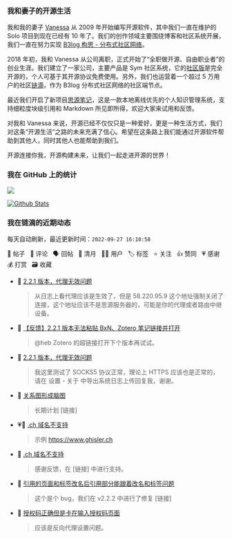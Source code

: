 ### 我和妻子的开源生活

我和我的妻子 [Vanessa](https://github.com/Vanessa219) 从 2009 年开始编写开源软件，其中我们一直在维护的 Solo 项目到现在已经有 10 年了。我们的创作领域主要围绕博客和社区系统开展，我们一直在努力实现 [B3log 构思 - 分布式社区网络](https://ld246.com/article/1546941897596)。

2018 年初，我和 Vanessa 从公司离职，正式开始了“全职做开源、自由职业者”的创业生涯。我们建立了一家公司，主要产品是 Sym 社区系统，它的[社区版](https://github.com/88250/symphony)是完全开源的，个人可基于其开源协议免费使用。另外，我们也运营着一个超过 5 万用户的社区[链滴](https://ld246.com)，作为 B3log 分布式社区网络的社区端节点。

最近我们开启了新项目[思源笔记](https://github.com/siyuan-note/siyuan)，这是一款本地离线优先的个人知识管理系统，支持细粒度块级引用和 Markdown 所见即所得，欢迎大家来试用和反馈。

对我和 Vanessa 来说，开源已经不仅仅只是一种爱好，更是一种生活方式，我们对这条“开源生活”之路的未来充满了信心。希望在这条路上我们能通过开源软件帮助到其他人，同时其他人也能帮助到我们。

开源连接你我，开源构建未来，让我们一起走进开源的世界！

### 我在 GitHub 上的统计

<a title="Hits" target="_blank" href="https://github.com/88250/88250"><img src="https://hits.b3log.org/88250/88250.svg"></a>

[![Github Stats](https://github-readme-stats.vercel.app/api?username=88250&theme=tokyonight&show_icons=true)](https://github.com/88250)

<!--events start -->

### 我在链滴的近期动态

每天自动刷新，最近更新时间：`2022-09-27 16:10:58`

📝 帖子 &nbsp; 💬 评论 &nbsp; 🗣 回帖 &nbsp; 🌙 清月 &nbsp; 👨‍💻 用户 &nbsp; 🏷️ 标签 &nbsp; ⭐️ 关注 &nbsp; 👍 赞同 &nbsp; 💗 感谢 &nbsp; 💰 打赏 &nbsp; 🗃 收藏

* 💬 [2.2.1 版本，代理无效问题](https://ld246.com/article/1664259618943/comment/1664264238503#comments)

  > 从日志上看代理应该是生效了，但是 58.220.95.9 这个地址强制关闭了连接，这个地址应该不是思源服务器的，可能是你的代理或者路由中继设备。
* 💬 [【反馈】2.2.1 版本无法粘贴 BxN、Zotero 笔记链接并打开](https://ld246.com/article/1664212730555/comment/1664264023839#comments)

  > @heb Zotero 的超链接打开下个版本再试试。
* 💬 [2.2.1 版本，代理无效问题](https://ld246.com/article/1664259618943/comment/1664261525497#comments)

  > 我这里测试了 SOCKS5 协议正常，理论上 HTTPS 应该也是正常的，请在 设置 - 关于 中导出系统日志上传回复我，谢谢。
* 💬 [关系图形成脑图](https://ld246.com/article/1664260677635/comment/1664260839722#comments)

  > 长期计划 [链接]
* 💗📝 [.ch 域名不支持](https://ld246.com/article/1664260185971)

  > 示例 https://www.ghisler.ch
* 💬 [.ch 域名不支持](https://ld246.com/article/1664260185971/comment/1664260713246#comments)

  > 感谢反馈，在 [链接] 中进行支持。
* 💬 [引用的页面和标签改名后引用部分能跟着改名和标签问题](https://ld246.com/article/1664260407074/comment/1664260622807#comments)

  > 这个是个 bug，我们在 v2.2.2 中进行了修复 [链接]
* 💬 [授权码正确但是卡在输入授权码页面](https://ld246.com/article/1664250412783/comment/1664257260455#comments)

  > 应该是反向代理设置问题。


<!--events end -->
